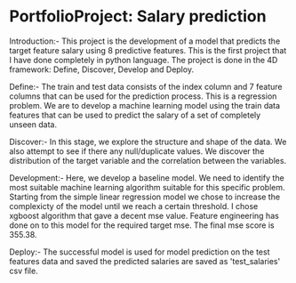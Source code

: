 # PortfolioProject: Salary prediction

Introduction:- This project is the development of a model that predicts the target feature salary using 8 predictive features. This is the first project that I have done completely in python language. The project is done in the 4D framework: Define, Discover, Develop and Deploy.

Define:- The train and test data consists of the index column and 7 feature columns that can be used for the prediction process. This is a regression problem. We are to develop a machine learning model using the train data features that can be used to predict the salary of a set of completely unseen data.

Discover:- In this stage, we explore the structure and shape of the data. We also attempt to see if there any null/duplicate values. We discover the distribution of the target variable and the correlation between the variables.

Development:- Here, we develop a baseline model. We need to identify the most suitable machine learning algorithm suitable for this specific problem. Starting from the simple linear regression model we chose to increase the complexicty of the model until we reach a certain threshold. I chose xgboost algorithm that gave a decent mse value. Feature engineering has done on to this model for the required target mse. The final mse score is 355.38.

Deploy:- The successful model is used for model prediction on the test features data and saved the predicted salaries are saved as 'test_salaries' csv file.
